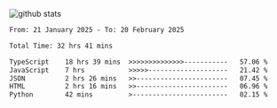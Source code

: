
![github stats](https://github-readme-stats.vercel.app/api?username=realmahd1&show_icons=true&theme=codeSTACKr&hide_rank=true&count_private=true)

<!--START_SECTION:waka-->

```txt
From: 21 January 2025 - To: 20 February 2025

Total Time: 32 hrs 41 mins

TypeScript    18 hrs 39 mins  >>>>>>>>>>>>>>-----------   57.06 %
JavaScript    7 hrs           >>>>>--------------------   21.42 %
JSON          2 hrs 26 mins   >>-----------------------   07.45 %
HTML          2 hrs 16 mins   >>-----------------------   06.96 %
Python        42 mins         >------------------------   02.15 %
```

<!--END_SECTION:waka-->

